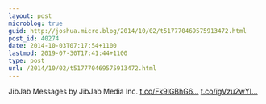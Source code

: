 ```yaml
---
layout: post
microblog: true
guid: http://joshua.micro.blog/2014/10/02/t517770469575913472.html
post_id: 40274
date: 2014-10-03T07:17:54+1100
lastmod: 2019-07-30T17:41:44+1100
type: post
url: /2014/10/02/t517770469575913472.html
---
```

JibJab Messages by JibJab Media Inc.
[t.co/Fk9lGBhG6...](https://t.co/Fk9lGBhG60) [t.co/igVzu2wYI...](http://t.co/igVzu2wYIN)
